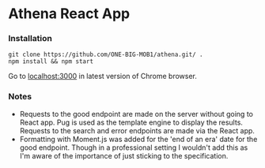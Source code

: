 Athena React App
===========

### Installation
```
git clone https://github.com/ONE-BIG-MOB1/athena.git/ .
npm install && npm start
```
Go to [localhost:3000](http://localhost:3000) in latest version of Chrome browser.

### Notes
* Requests to the good endpoint are made on the server without going to React app. Pug is used as the template engine to display the results. Requests to the search and error endpoints are made via the React app.
* Formatting with Moment.js was added for the 'end of an era' date for the good endpoint. Though in a professional setting I wouldn't add this as I'm aware of the importance of just sticking to the specification.
